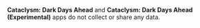**Cataclysm: Dark Days Ahead** and **Cataclysm: Dark Days Ahead (Experimental)** apps do not collect or share any data.
